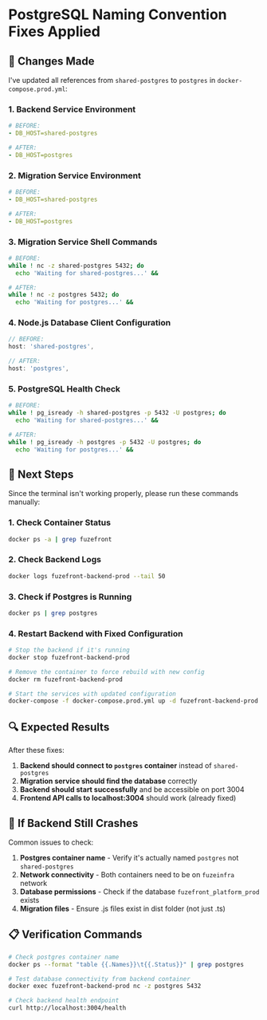 # PostgreSQL Naming Convention Fixes Applied

## 🔧 Changes Made

I've updated all references from `shared-postgres` to `postgres` in `docker-compose.prod.yml`:

### 1. Backend Service Environment

```yaml
# BEFORE:
- DB_HOST=shared-postgres

# AFTER:
- DB_HOST=postgres
```

### 2. Migration Service Environment

```yaml
# BEFORE:
- DB_HOST=shared-postgres

# AFTER:
- DB_HOST=postgres
```

### 3. Migration Service Shell Commands

```bash
# BEFORE:
while ! nc -z shared-postgres 5432; do
  echo 'Waiting for shared-postgres...' &&

# AFTER:
while ! nc -z postgres 5432; do
  echo 'Waiting for postgres...' &&
```

### 4. Node.js Database Client Configuration

```javascript
// BEFORE:
host: 'shared-postgres',

// AFTER:
host: 'postgres',
```

### 5. PostgreSQL Health Check

```bash
# BEFORE:
while ! pg_isready -h shared-postgres -p 5432 -U postgres; do
  echo 'Waiting for shared-postgres...' &&

# AFTER:
while ! pg_isready -h postgres -p 5432 -U postgres; do
  echo 'Waiting for postgres...' &&
```

## 🚀 Next Steps

Since the terminal isn't working properly, please run these commands manually:

### 1. Check Container Status

```bash
docker ps -a | grep fuzefront
```

### 2. Check Backend Logs

```bash
docker logs fuzefront-backend-prod --tail 50
```

### 3. Check if Postgres is Running

```bash
docker ps | grep postgres
```

### 4. Restart Backend with Fixed Configuration

```bash
# Stop the backend if it's running
docker stop fuzefront-backend-prod

# Remove the container to force rebuild with new config
docker rm fuzefront-backend-prod

# Start the services with updated configuration
docker-compose -f docker-compose.prod.yml up -d fuzefront-backend-prod
```

## 🔍 Expected Results

After these fixes:

1. **Backend should connect to `postgres` container** instead of `shared-postgres`
2. **Migration service should find the database** correctly
3. **Backend should start successfully** and be accessible on port 3004
4. **Frontend API calls to localhost:3004** should work (already fixed)

## 🚨 If Backend Still Crashes

Common issues to check:

1. **Postgres container name** - Verify it's actually named `postgres` not `shared-postgres`
2. **Network connectivity** - Both containers need to be on `fuzeinfra` network
3. **Database permissions** - Check if the database `fuzefront_platform_prod` exists
4. **Migration files** - Ensure .js files exist in dist folder (not just .ts)

## 📋 Verification Commands

```bash
# Check postgres container name
docker ps --format "table {{.Names}}\t{{.Status}}" | grep postgres

# Test database connectivity from backend container
docker exec fuzefront-backend-prod nc -z postgres 5432

# Check backend health endpoint
curl http://localhost:3004/health
```
